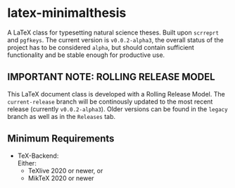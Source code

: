# latex-minimalthesis
A LaTeX class for typesetting natural science theses. Built upon `scrreprt` and `pgfkeys`. The current version is `v0.0.2-alpha3`, the overall status of the project has to be considered `alpha`, but should contain sufficient functionality and be stable enough for productive use.

## IMPORTANT NOTE: ROLLING RELEASE MODEL
This LaTeX document class is developed with a Rolling Release Model. The `current-release` branch will be continously updated to the most recent release (currently `v0.0.2-alpha3`).
Older versions can be found in the `legacy` branch as well as in the `Releases` tab.

## Minimum Requirements
- TeX-Backend: <br>
  Either:
  - TeXlive 2020 or newer, or
  - MikTeX 2020 or newer

